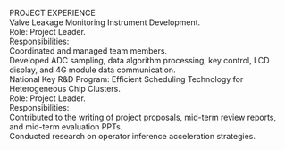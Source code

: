 PROJECT EXPERIENCE\
Valve Leakage Monitoring Instrument Development.\
Role: Project Leader.\
Responsibilities:\
Coordinated and managed team members.\
Developed ADC sampling, data algorithm processing, key control, LCD display, and 4G module data communication.\
National Key R&D Program: Efficient Scheduling Technology for Heterogeneous Chip Clusters.\
Role: Project Leader.\
Responsibilities:\
Contributed to the writing of project proposals, mid-term review reports, and mid-term evaluation PPTs.\
Conducted research on operator inference acceleration strategies.